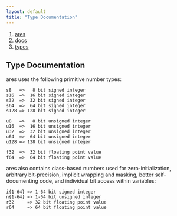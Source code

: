 ```yaml
---
layout: default
title: "Type Documentation"
---
```


<ol>
   <li><a href='/index'><span>ares</span></a></li>
   <li><a href='/docs'><span>docs</span></a></li>
   <li><a href='/docs/types'><span>types</span></a></li>
</ol>

## Type Documentation

ares uses the following primitive number types:

```
s8   =>   8 bit signed integer
s16  =>  16 bit signed integer
s32  =>  32 bit signed integer
s64  =>  64 bit signed integer
s128 => 128 bit signed integer

u8   =>   8 bit unsigned integer
u16  =>  16 bit unsigned integer
u32  =>  32 bit unsigned integer
u64  =>  64 bit unsigned integer
u128 => 128 bit unsigned integer

f32  =>  32 bit floating point value
f64  =>  64 bit floating point value
```

ares also contains class-based numbers used for zero-initialization, arbitrary
bit-precision, implicit wrapping and masking, better self-documenting code, and
individual bit access within variables:

```
i{1-64} => 1-64 bit signed integer
n{1-64} => 1-64 bit unsigned integer
r32     => 32 bit floating point value
r64     => 64 bit floating point value
```

